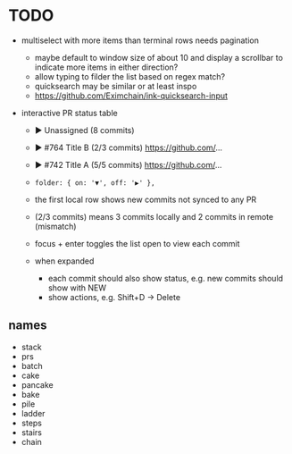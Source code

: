 # TODO

- multiselect with more items than terminal rows needs pagination
  - maybe default to window size of about 10 and display a scrollbar to indicate more items in either direction?
  - allow typing to filder the list based on regex match?
  - quicksearch may be similar or at least inspo
  - https://github.com/Eximchain/ink-quicksearch-input


- interactive PR status table
  - ▶ Unassigned (8 commits)
  - ▶ #764 Title B (2/3 commits)  https://github.com/...
  - ▶ #742 Title A (5/5 commits)  https://github.com/...

  - `folder: { on: '▼', off: '▶' },`
  - the first local row shows new commits not synced to any PR
  - (2/3 commits) means 3 commits locally and 2 commits in remote (mismatch)
  - focus + enter toggles the list open to view each commit
  - when expanded
    - each commit should also show status, e.g. new commits should show with NEW
    - show actions, e.g. Shift+D -> Delete

## names

- stack
- prs
- batch
- cake
- pancake
- bake
- pile
- ladder
- steps
- stairs
- chain
